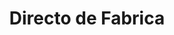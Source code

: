 ---
title: "Directo de Fabrica"
url: /ciudad-autonoma-de-buenos-aires/directo-de-fabrica/
shop: tela
---